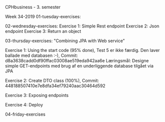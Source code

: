 CPHbusiness - 3. semester

Week 34-2019
01-tuesday-exercises:


02-wednesday-exercises:
Exercise 1: Simple Rest endpoint
Exercise 2: Json endpoint
Exercise 3: Return an object



03-thursday-exercises: "Combining JPA with Web service"

Exercise 1: Using the start code (95% done),
Test 5 er ikke færdig. Den laver ballade med databasen :-),
Commit: d8a3638cadd0df90ffac03008ae519eda942aa6e
Læringsmål:
Designe simple GET-endpoints med brug af en underliggende database tilgået via JPA

Exercise 2: Create DTO class (100%),
Commit: 448188507410e7e8dfa34ef79240aac30464d592


Exercise 3: Exposing endpoints



Exercise 4: Deploy




04-friday-exercises

